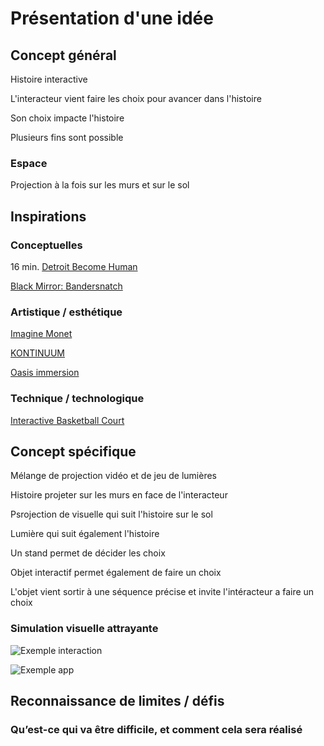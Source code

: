 # Présentation d'une idée

## Concept général 
Histoire interactive

L'interacteur vient faire les choix pour avancer dans l'histoire

Son choix impacte l'histoire

Plusieurs fins sont possible

### Espace  
Projection à la fois sur les murs et sur le sol

## Inspirations 
### Conceptuelles 
16 min. [Detroit Become Human](https://www.youtube.com/watch?v=t3cLDDwLeJA)

[Black Mirror: Bandersnatch](https://www.youtube.com/watch?v=VNw9DAwp2Kk)

### Artistique / esthétique  
[Imagine Monet](https://artipelag.se/en/at-artipelag/imagine-monet-the-immersive-exhibition/)

[KONTINUUM](https://www.youtube.com/watch?v=J0eAyYpBJnw&t=89s)

[Oasis immersion](https://www.youtube.com/watch?v=FmGiMxb89Jg)


### Technique / technologique  
[Interactive Basketball Court](https://www.youtube.com/watch?v=LPBqB9O0gPo)

## Concept spécifique  

Mélange de projection vidéo et de jeu de lumières

Histoire projeter sur les murs en face de l'interacteur

Psrojection de visuelle qui suit l'histoire sur le sol

Lumière qui suit également l'histoire

Un stand permet de décider les choix

Objet interactif permet également de faire un choix

L'objet vient sortir à une séquence précise et invite l'intéracteur a faire un choix


### Simulation visuelle attrayante  
![Exemple interaction](https://myoctocat.com/assets/images/base-octocat.svg)

![Exemple app](https://myoctocat.com/assets/images/base-octocat.svg)

## Reconnaissance de limites / défis 

### Qu’est-ce qui va être difficile, et comment cela sera réalisé 








